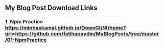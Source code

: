 ## My Blog Post Download Links

### 1. Npm Practice https://minhaskamal.github.io/DownGit/#/home?url=https://github.com/fatihapaydin/MyBlogPosts/tree/master/01-NpmPractice 